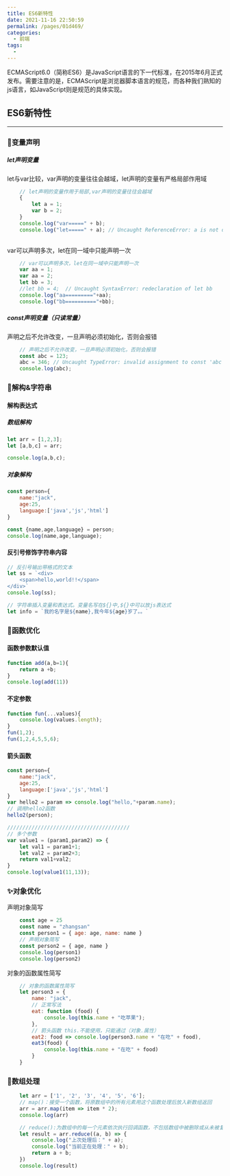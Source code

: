 ```yaml
---
title: ES6新特性
date: 2021-11-16 22:50:59
permalink: /pages/01d469/
categories:
  - 前端
tags:
  - 
---
```

ECMAScript6.0（简称ES6）是JavaScript语言的下一代标准，在2015年6月正式发布。需要注意的是，ECMAScript是浏览器脚本语言的规范，而各种我们熟知的js语言，如JavaScript则是规范的具体实现。

## ES6新特性

------

### 🎈**变量声明**

##### **let声明变量**

let与var比较，var声明的变量往往会越域，let声明的变量有严格局部作用域

```js
    // let声明的变量作用于局部,var声明的变量往往会越域
    {
        let a = 1;
        var b = 2;
    }
    console.log("var=====" + b);
    console.log("let=====" + a); // Uncaught ReferenceError: a is not defined
  
```

var可以声明多次，let在同一域中只能声明一次

```js
    // var可以声明多次，let在同一域中只能声明一次
    var aa = 1;
    var aa = 2;
    let bb = 3;
    //let bb = 4;  // Uncaught SyntaxError: redeclaration of let bb
    console.log("aa========="+aa);
    console.log("bb=========="+bb);
```

##### **const声明变量（只读常量）**

声明之后不允许改变，一旦声明必须初始化，否则会报错

```javascript
    // 声明之后不允许改变，一旦声明必须初始化，否则会报错
    const abc = 123;
    abc = 346; // Uncaught TypeError: invalid assignment to const 'abc'
    console.log(abc);
```

### 🎉**解构&字符串**

#### 解构表达式

##### 数组解构

```javascript
let arr = [1,2,3];
let [a,b,c] = arr;

console.log(a,b,c);
```

##### 对象解构

```javascript
const person={
    name:"jack",
    age:25,
    language:['java','js','html']
}

const {name,age,language} = person;
console.log(name,age,language);
```

#### 反引号修饰字符串内容

```javascript
// 反引号输出带格式的文本
let ss = `<div>
    <span>hello,world!!</span>
</div>`
console.log(ss);

// 字符串插入变量和表达式。变量名写在${}中,${}中可以放js表达式
let info = `我的名字是${name},我今年${age}岁了。。`

```

### 🎨**函数优化**

#### 函数参数默认值

```javascript
function add(a,b=1){
	return a +b;
}
console.log(add(11))
```

#### 不定参数

```javascript
function fun(...values){
    console.log(values.length);
}
fun(1,2);
fun(1,2,4,5,5,6);
```

#### 箭头函数

```javascript
const person={
    name:"jack",
    age:25,
    language:['java','js','html']
}
var hello2 = param => console.log("hello,"+param.name);
// 调用hello2函数
hello2(person);

////////////////////////////////////////
// 多个参数
var value1 = (param1,param2) => {
    let val1 = param1+1;
    let val2 = param2+3;
    return val1+val2;
}
console.log(value1(11,13));
```

### ✨对象优化

声明对象简写

```javascript
    const age = 25
    const name = "zhangsan"
    const person1 = { age: age, name: name }
    // 声明对象简写
    const person2 = { age, name }
    console.log(person1)
    console.log(person2)
```

对象的函数属性简写

```javascript
    // 对象的函数属性简写
    let person3 = {
        name: "jack",
        // 正常写法
        eat: function (food) {
            console.log(this.name + "吃苹果");
        },
        // 箭头函数 this.不能使用，只能通过（对象.属性）
        eat2: food => console.log(person3.name + "在吃" + food),
        eat3(food) {
            console.log(this.name + "在吃" + food)
        }
    }
```

### 🎊数组处理

```javascript
    let arr = ['1', '2', '3', '4', '5', '6'];
    // map()：接受一个函数，将原数组中的所有元素用这个函数处理后放入新数组返回
    arr = arr.map(item => item * 2);
    console.log(arr)

    // reduce():为数组中的每一个元素依次执行回调函数，不包括数组中被删除或从未被复制的元素
    let result = arr.reduce((a, b) => {
        console.log("上次处理后：" + a);
        console.log("当前正在处理：" + b);
        return a + b;
    })
    console.log(result)
```
